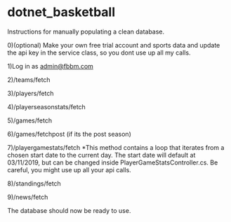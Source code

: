 # dotnet_basketball

Instructions for manually populating a clean database.

0)(optional) Make your own free trial account and sports data and update the api key in the service class, so you dont use up all my calls.

1)Log in as admin@fbbm.com

2)/teams/fetch

3)/players/fetch

4)/playerseasonstats/fetch

5)/games/fetch

6)/games/fetchpost  (if its the post season)

7)/playergamestats/fetch
    *This method contains a loop that iterates from a chosen start date to the current day. The start date will default at 03/11/2019, but can be changed inside PlayerGameStatsController.cs. Be careful, you might use up all your api calls.
    
8)/standings/fetch

9)/news/fetch

The database should now be ready to use. 
